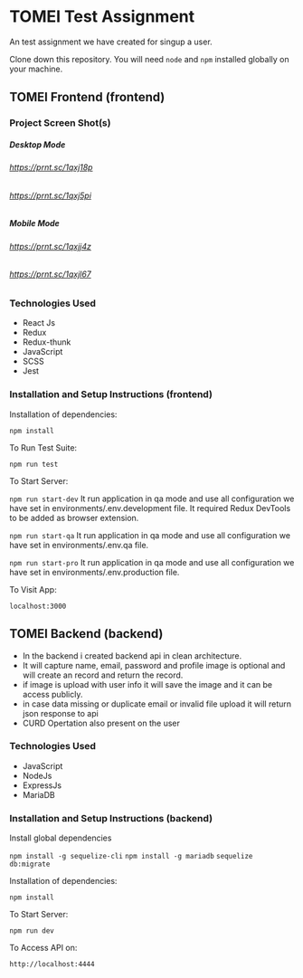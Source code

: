 # TOMEI Test Assignment

An test assignment we have created for singup a user.

Clone down this repository. You will need `node` and `npm` installed globally on your machine.  

## TOMEI Frontend (frontend)

### Project Screen Shot(s)
##### Desktop Mode
###### https://prnt.sc/1qxj18p
###### https://prnt.sc/1qxj5pi
##### Mobile Mode
###### https://prnt.sc/1qxjj4z
###### https://prnt.sc/1qxjl67

### Technologies Used
- React Js
- Redux
- Redux-thunk
- JavaScript
- SCSS
- Jest

### Installation and Setup Instructions (frontend)  

Installation of dependencies:

`npm install`  

To Run Test Suite:  

`npm run test`  

To Start Server:

`npm run start-dev`
It run application in qa mode and use all configuration we have set in environments/.env.development file. It required Redux DevTools to be added as browser extension.

`npm run start-qa`
It run application in qa mode and use all configuration we have set in environments/.env.qa file.

`npm run start-pro`
It run application in qa mode and use all configuration we have set in environments/.env.production file.  

To Visit App:

`localhost:3000` 


## TOMEI Backend (backend)

- In the backend i created backend api in clean architecture.
- It will capture name, email, password and profile image is optional and  will create an record and return the record.
- if image is upload with user info it will save the image and it can be access publicly.
- in case data missing or duplicate email or invalid file upload it will return json response to api
- CURD Opertation also present on the user
### Technologies Used
- JavaScript
- NodeJs
- ExpressJs
- MariaDB
### Installation and Setup Instructions (backend)

Install global dependencies

`npm install -g sequelize-cli`
`npm install -g mariadb` 
`sequelize db:migrate`

Installation of dependencies:

`npm install`
  
To Start Server:

`npm run dev`

To Access API on:

`http://localhost:4444`
